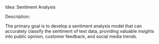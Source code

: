 Idea: Sentiment Analysis


Description:


The primary goal is to develop a sentiment analysis model that can accurately classify the
sentiment of text data, providing valuable insights into public opinion, customer feedback, and
social media trends.

